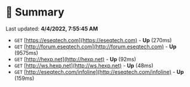 # 📖 Summary
Last updated: **4/4/2022, 7:55:45 AM**

- `GET` [https://eseqtech.com](https://eseqtech.com) - **Up** (270ms)
- `GET` [http://forum.eseqtech.com](http://forum.eseqtech.com) - **Up** (9575ms)
- `GET` [http://hexp.net](http://hexp.net) - **Up** (92ms)
- `GET` [http://ws.hexp.net](http://ws.hexp.net) - **Up** (48ms)
- `GET` [http://eseqtech.com/infoline](http://eseqtech.com/infoline) - **Up** (159ms)
